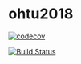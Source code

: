 # ohtu2018

[![codecov](https://codecov.io/gh/jaemh/ohtu-viikko1/branch/master/graph/badge.svg)](https://codecov.io/gh/jaemh/ohtu-viikko1)


[![Build Status](https://travis-ci.org/jaemh/ohtu-viikko1.svg?branch=master)](https://travis-ci.org/jaemh/ohtu-viikko1)

